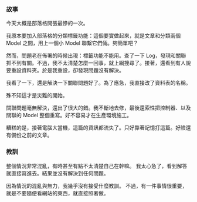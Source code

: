 ### 故事
今天大概是部落格開張最慘的一次。

我原本要加入部落格的分類標籤功能：這個要實做起來，就是文章和分類兩個 Model 之間，用上一個小 Model 聯繫它們倆。夠簡單吧？

然而，問題老在佈署的時候出現：標籤功能不能用。查了一下 Log，發現和關聯抓不到有關。不過，我不太清楚怎麼一回事，就上網搜尋了。接著，還看到有人說要重設資料夾。於是我重設，卻發現問題沒有解決。

我看了一下，還是解決一下關聯問題好了。為了應急，我直接改了資料表的名稱。

殊不知這才是災難的開始。

關聯問題毫無解決，還出了很大的錯。我不斷地去修，最後還索性把控制器、以及關聯的 Model 整個重寫。好不容易才在生產環境施工。

糟糕的是，接著電腦大當機，這篇的資訊都流失了。只好靠著記憶打這篇。好險還有備份之前的文章。

### 教訓
整個情況非常混亂，有時甚至有點不太清楚自己在幹嘛。
我太心急了，看到解答就直接寫進去。結果並沒有解決到任何問題。

因為情況的混亂與無力，我幾乎沒有接受什麼教訓。
不過，有一件事情很重要，就是不要隨便看網站的東西，就直接照著做。